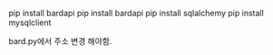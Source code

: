 pip install bardapi
pip install bardapi
pip install sqlalchemy
pip install mysqlclient

bard.py에서 주소 변경 해야함.